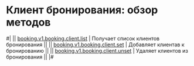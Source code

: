 # Клиент бронирования: обзор методов


#|
|| [booking.v1.booking.client.list](./booking-v1-booking-client-list.md) | Получает список клиентов бронирования ||
|| [booking.v1.booking.client.set](./booking-v1-booking-client-set.md) | Добавляет клиентав к бронированию ||
|| [booking.v1.booking.client.unset](./booking-v1-booking-client-unset.md) | Удаляет клиентов из бронирования ||
|#
